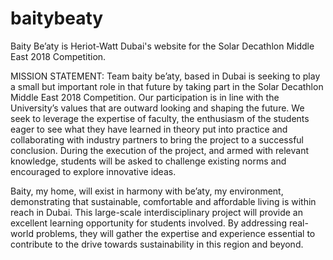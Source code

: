 # baitybeaty
Baity Be’aty is Heriot-Watt Dubai's website for the Solar Decathlon Middle East 2018 Competition.

MISSION STATEMENT:
Team baity be’aty, based in Dubai is seeking to play a small but important role in that future by taking part in the Solar Decathlon Middle East 2018 Competition. Our participation is in line with the University’s values that are outward looking and shaping the future. We seek to leverage the expertise of faculty, the enthusiasm of the students eager to see what they have learned in theory put into practice and collaborating with industry partners to bring the project to a successful conclusion. During the execution of the project, and armed with relevant knowledge, students will be asked to challenge existing norms and encouraged to explore innovative ideas.

Baity, my home, will exist in harmony with be’aty, my environment, demonstrating that sustainable, comfortable and affordable living is within reach in Dubai. This large-scale interdisciplinary project will provide an excellent learning opportunity for students involved. By addressing real-world problems, they will gather the expertise and experience essential to contribute to the drive towards sustainability in this region and beyond.